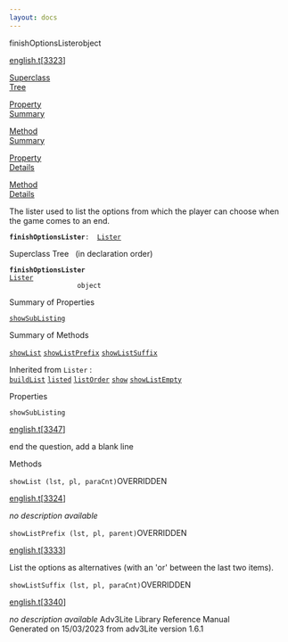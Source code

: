 ```yaml
---
layout: docs
---
```

<span class="title">finishOptionsLister</span><span class="type">object</span>

[english.t](../file/english.t.html)\[[3323](../source/english.t.html#3323)\]

[Superclass  
Tree](#_SuperClassTree_)

[Property  
Summary](#_PropSummary_)

[Method  
Summary](#_MethodSummary_)

[Property  
Details](#_Properties_)

[Method  
Details](#_Methods_)



The lister used to list the options from which the player can choose
when the game comes to an end.

**`finishOptionsLister`**` :   `[`Lister`](../object/Lister.html)



<span id="_SuperClassTree_"></span>



<span class="hdln">Superclass Tree</span>   (in declaration order)



**`finishOptionsLister`**  
[`Lister`](../object/Lister.html)  
`                 object`  
<span id="_PropSummary_"></span>



<span class="hdln">Summary of Properties</span>  



[`showSubListing`](#showSubListing)



<span id="_MethodSummary_"></span>



<span class="hdln">Summary of Methods</span>  



[`showList`](#showList) [`showListPrefix`](#showListPrefix) [`showListSuffix`](#showListSuffix)

Inherited from `Lister` :  
[`buildList`](../object/Lister.html#buildList) [`listed`](../object/Lister.html#listed) [`listOrder`](../object/Lister.html#listOrder) [`show`](../object/Lister.html#show) [`showListEmpty`](../object/Lister.html#showListEmpty)

<span id="_Properties_"></span>



<span class="hdln">Properties</span>  



<span id="showSubListing"></span>

`showSubListing`

[english.t](../file/english.t.html)\[[3347](../source/english.t.html#3347)\]



end the question, add a blank line



<span id="_Methods_"></span>



<span class="hdln">Methods</span>  



<span id="showList"></span>

`showList (lst, pl, paraCnt)`<span class="rem">OVERRIDDEN</span>

[english.t](../file/english.t.html)\[[3324](../source/english.t.html#3324)\]



*no description available*



<span id="showListPrefix"></span>

`showListPrefix (lst, pl, parent)`<span class="rem">OVERRIDDEN</span>

[english.t](../file/english.t.html)\[[3333](../source/english.t.html#3333)\]



List the options as alternatives (with an 'or' between the last two
items).



<span id="showListSuffix"></span>

`showListSuffix (lst, pl, paraCnt)`<span class="rem">OVERRIDDEN</span>

[english.t](../file/english.t.html)\[[3340](../source/english.t.html#3340)\]



*no description available*
Adv3Lite Library Reference Manual  
Generated on 15/03/2023 from adv3Lite version 1.6.1


